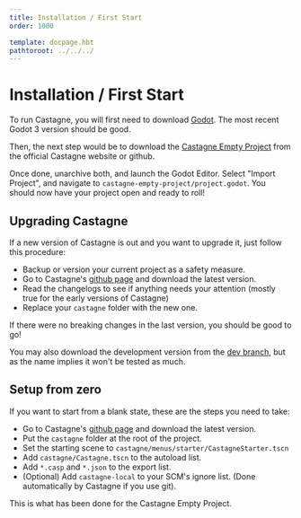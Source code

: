 ```yaml
---
title: Installation / First Start
order: 1000

template: docpage.hbt
pathtoroot: ../../../
---
```


# Installation / First Start

To run Castagne, you will first need to download [Godot](https://godotengine.org/download). The most recent Godot 3 version should be good.

<!-- TODO Link and images -->
Then, the next step would be to download the [Castagne Empty Project]() from the official Castagne website or github.

Once done, unarchive both, and launch the Godot Editor. Select "Import Project", and navigate to `castagne-empty-project/project.godot`. You should now have your project open and ready to roll!

## Upgrading Castagne

<!-- TODO Links -->
If a new version of Castagne is out and you want to upgrade it, just follow this procedure:
- Backup or version your current project as a safety measure.
- Go to Castagne's [github page]() and download the latest version.
- Read the changelogs to see if anything needs your attention (mostly true for the early versions of Castagne)
- Replace your `castagne` folder with the new one.

If there were no breaking changes in the last version, you should be good to go!

You may also download the development version from the [dev branch](), but as the name implies it won't be tested as much.

## Setup from zero

If you want to start from a blank state, these are the steps you need to take:
- Go to Castagne's [github page]() and download the latest version.
- Put the `castagne` folder at the root of the project.
- Set the starting scene to `castagne/menus/starter/CastagneStarter.tscn`
- Add `castagne/Castagne.tscn` to the autoload list.
- Add `*.casp` and `*.json` to the export list.
- (Optional) Add `castagne-local` to your SCM's ignore list. (Done automatically by Castagne if you use git).

This is what has been done for the Castagne Empty Project.
